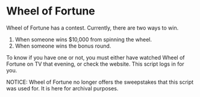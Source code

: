 # Wheel of Fortune
Wheel of Fortune has a contest. Currently, there are two ways to win.
  1. When someone wins $10,000 from spinning the wheel.
  2. When someone wins the bonus round.

To know if you have one or not, you must either have watched Wheel of Fortune on TV that evening, or check the website. This script logs in for you.


NOTICE: Wheel of Fortune no longer offers the sweepstakes that this script was used for.  It is here for archival purposes.
